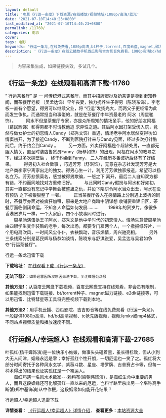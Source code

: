 ```yaml
---
layout: default
title: '电影《行运一条龙》下载资源/在线播放/视频地址/1080p/高清/蓝光'
date: "2021-07-10T14:40:23+0800"
last_modified_at: "2021-07-10T14:40:23+0800"
permalink: /11760/
categories: 电影
cover:
tags: 电影
keywords: '行运一条龙,在线免费看,1080p高清,bt种子,torrent,百度云盘,magnet,磁力链,迅雷下载资源'
description: '《行运一条龙》在线云播放手机西瓜影院吉吉影音免费看，1080p高清bd/hd未删减完整版和tc抢先枪版，mkv/mp4格式，附带bt/torrent种子、magnet/磁力链、百度云盘、网盘资源迅雷下载链接'
---
```


>内容采集生成，如果链接失效，多试几个。


## 《行运一条龙》在线观看和高清下载-11760

“ 行运茶餐厅&rdquo; 是 一 间传统港式茶餐厅，而其中招牌蛋挞及奶茶更是卖到街知巷闻，而茶餐厅老板 （吴孟达饰）早年丧妻，独力抚养生子得男（陈晓东饰）。李老板一直有个愿望，得男可以继续父业，将 “行运”发扬光大，而两父子更经常为此而发生争执。而通常担当和事佬的，就是在茶餐厅中年资最老的 阿水（周星驰饰）。 　　阿水不但是茶餐厅专家，亦是众所周知的情场圣手，他的好朋友阿福（葛民辉饰）和得男都不时请教他追 求异性之道。其后阿水因打架受伤入院，竟然与做女护士的初恋情人Candy（郑秀文饰）重遇，情场老手阿水居然变得彷如情窦初开，为了接近Candy，不断到医院打针来与Candy见面，经过多次打针酷刑后，终于约会到Candy 。 　　另一方面，外卖仔阿福是个超龄处男，一直都无胆入情关，直至时装店售货员Fanny（杨恭如饰）的出现，阿福在阿水的教导之下，经过多次碰壁后 ， 终于约会到Fanny， 二人在经历多番波折后终有了好结果。 　　得男初入社会做事 ，巧遇芳芳（舒淇饰），无意在杂志社发现芳芳是大地产商李家宁离家出走的独女。得男心生一计，利用芳芳做独家报道，希望可以扬名立万。芳芳悲愤莫名，感觉被得男欺骗，一怒之下 离开，最后二人自知双方都有错，不约而同地找对方重修旧好。 　　与此同时Candy假扮与阿水和好如初，其实一直都没有忘记中学舞会被整蛊之仇，并设下陷阱令阿水当众出丑，阿水在没有预防 之下被狠狠整了 一顿。 　　正当茶餐厅各人在感情路上分别遇上波折的同时，茶餐厅亦面对被疯狂加租，原来是大地产商暗中阴谋想 收铺要重建旧区，茶餐厅面临倒闭命运，不知各人命运如何发展&hellip;…… 　　1998年的贺岁片，像很多香港贺岁片一样，一个大家庭，四个小故事同时进行。<br />　　周星驰演蛋挞王子阿水，郑秀文是他中学时代的初恋情人。情场失意使周星驰由四眼学生变作装酷的老手，每次出场，都要专门雇两个人，一个撒报纸碎片，一个用电扇吹风，一时间风尘仆仆，衣袂飘动，音乐煽情，周兴驰亮相。 　　另外三条线索分别是葛民辉与杨恭如谈情，陈晓东与舒淇说爱，吴孟达与吴君如争夺&ldquo;行运茶餐厅&rdquo;。


行运一条龙迅雷下载

**下载地址**： [在线观看下载 《行运一条龙》](https://www.993dy.com//vod-detail-id-21234.html) 


**无法下载?**：`如果迅雷因版权原因无法下载，关注微信公众号 `

**其他方法1**：从百度云网盘下载视频，百度云网盘支持在线观看，非会员有限制，如果能找到迅雷下载链接、bt/torrent种子、magnet磁力链接、e2dk链接等，可以用迅雷、比特彗星等工具将完整视频下载到本地。

**其他方法2**：用手机云播、西瓜影院、吉吉影音等在线免费观看《行运一条龙》，一般提供1080p高清、hd/bd高清视频、tc抢先版视频，视频为mkv或mp4格式，不同站点视频质量和播放速度不同。


## 《行运超人/幸运超人》在线观看和高清下载-27685

叶孤红(杨千嬅饰演)是一位快乐小姑娘，做事头头碰着黑，虽长得标致，但从小到大无人问津，姻缘永远是零；幸好孤红个性开朗，一切厄运也一笑了之。孤红将大部分时间寄托于各种风水玄学、紫薇斗数、星座、塔罗牌、吉普赛占卡等，但每一种术得出的结果也证实孤红是一个霉运人。<br />　　孤红巧遇一名风水术数家---赖料布(粱朝伟饰演)，是孤红生命中重要的男人，而且这段姻缘还可化解孤红一直以来的厄运，岂料半路里杀出另一个堪称高手断蟹(郑中基饰演)从中作梗，这段姻缘如何能开花结果？


行运超人/幸运超人迅雷下载

**详情查看**： [《行运超人/幸运超人》详情介绍](/movie/27685/)， **查看更多**：[本站资源大全](/movie/t/all/)

